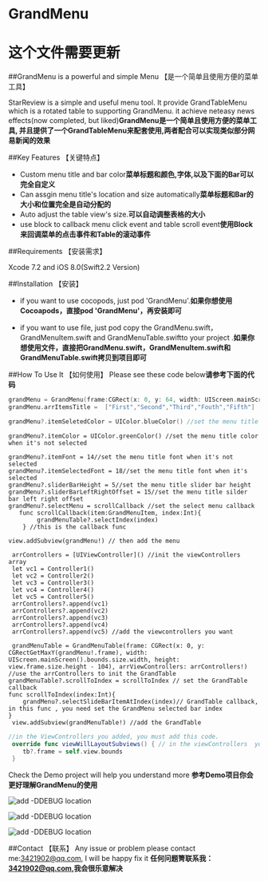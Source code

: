 # GrandMenu

这个文件需要更新
=== 
##GrandMenu is a powerful and simple Menu  【是一个简单且使用方便的菜单工具】

StarReview is a simple and useful menu tool. It provide GrandTableMenu which is a rotated table to supporting GrandMenu. it achieve neteasy news effects(now completed, but liked)**GrandMenu是一个简单且使用方便的菜单工具, 并且提供了一个GrandTableMenu来配套使用,两者配合可以实现类似部分网易新闻的效果**

##Key Features 【关键特点】
* Custom menu title and bar color**菜单标题和颜色,字体,以及下面的Bar可以完全自定义**
* Can assgin menu title's location and size automatically**菜单标题和Bar的大小和位置完全是自动分配的**
* Auto adjust the table view's size.**可以自动调整表格的大小**
* use block to callback menu click event and table scroll event**使用Block来回调菜单的点击事件和Table的滚动事件**

##Requirements 【安装需求】

Xcode 7.2 and iOS 8.0(Swift2.2 Version)

##Installation 【安装】
+ if you want to use cocopods, just pod 'GrandMenu'.**如果你想使用Cocoapods，直接pod 'GrandMenu'，再安装即可**

+ if you want to use file, just pod copy the GrandMenu.swift，GrandMenuItem.swift and GrandMenuTable.swiftto your project .**如果你想使用文件，直接把GrandMenu.swift，GrandMenuItem.swift和GrandMenuTable.swift拷贝到项目即可**



##How To Use It 【如何使用】
Please see these code below**请参考下面的代码**
```swift
grandMenu = GrandMenu(frame:CGRect(x: 0, y: 64, width: UIScreen.mainScreen().bounds.size.width, height: 40) , titles:  ["First","Second","Third","Fouth","Fifth"]) //init the GrandMenu and assign the menu titles, and also you can assign titles later
grandMenu.arrItemsTitle =  ["First","Second","Third","Fouth","Fifth"]
```
```swift
grandMenu?.itemSeletedColor = UIColor.blueColor() //set the menu title color when it's selected 
```
```
grandMenu?.itemColor = UIColor.greenColor() //set the menu title color when it's not selected
```
```
grandMenu?.itemFont = 14//set the menu title font when it's not selected
grandMenu?.itemSelectedFont = 18//set the menu title font when it's  selected
grandMenu?.sliderBarHeight = 5//set the menu title slider bar height 
grandMenu?.sliderBarLeftRightOffset = 15//set the menu title silder bar left right offset 
grandMenu?.selectMenu = scrollCallback //set the select menu callback
   func scrollCallback(item:GrandMenuItem, index:Int){
        grandMenuTable?.selectIndex(index)
    } //this is the callback func
```
``` 
view.addSubview(grandMenu!) // then add the menu
```
```   
 arrControllers = [UIViewController]() //init the viewControllers array
 let vc1 = Controller1()
 let vc2 = Controller2()
 let vc3 = Controller3()
 let vc4 = Controller4()
 let vc5 = Controller5()
 arrControllers?.append(vc1)
 arrControllers?.append(vc2)
 arrControllers?.append(vc3)
 arrControllers?.append(vc4)
 arrControllers?.append(vc5) //add the viewcontrollers you want
```
```
 grandMenuTable = GrandMenuTable(frame: CGRect(x: 0, y: CGRectGetMaxY(grandMenu!.frame), width: UIScreen.mainScreen().bounds.size.width, height: view.frame.size.height - 104), arrViewControllers: arrControllers!) //use the arrControllers to init the GrandTable
grandMenuTable?.scrollToIndex = scrollToIndex // set the GrandTable callback
func scrollToIndex(index:Int){
    grandMenu?.selectSlideBarItemAtIndex(index)// GrandTable callback, in this func , you need set the GrandMenu selected bar index
}
 view.addSubview(grandMenuTable!) //add the GrandTable
```
```swift
//in the ViewControllers you added, you must add this code.
 override func viewWillLayoutSubviews() { // in the viewControllers  you need set table frame, and this is very important
    tb?.frame = self.view.bounds
 }
```
Check the Demo project will help you understand more 
**参考Demo项目你会更好理解GrandMenu的使用**
<br>

![add -DDEBUG location](https://raw.githubusercontent.com/DuckDeck/GrandMenu/master/GrandMenuDemo/GrandMenuDemo/Resource/1.png)
<br>

![add -DDEBUG location](https://raw.githubusercontent.com/DuckDeck/GrandMenu/master/GrandMenuDemo/GrandMenuDemo/Resource/2.gif)
<br>

![add -DDEBUG location](https://raw.githubusercontent.com/DuckDeck/GrandMenu/master/GrandMenuDemo/GrandMenuDemo/Resource/3.gif)



##Contact 【联系】
Any issue or problem please contact me:3421902@qq.com, I will be happy fix it
**任何问题箐联系我：3421902@qq.com,我会很乐意解决**

